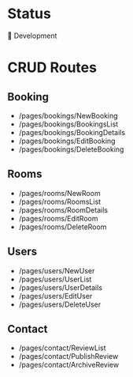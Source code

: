 # Status
🚀 Development

# CRUD Routes
## Booking
- /pages/bookings/NewBooking
- /pages/bookings/BookingsList
- /pages/bookings/BookingDetails
- /pages/bookings/EditBooking
- /pages/bookings/DeleteBooking
## Rooms
- /pages/rooms/NewRoom
- /pages/rooms/RoomsList
- /pages/rooms/RoomDetails
- /pages/rooms/EditRoom
- /pages/rooms/DeleteRoom
## Users
- /pages/users/NewUser
- /pages/users/UserList
- /pages/users/UserDetails
- /pages/users/EditUser
- /pages/users/DeleteUser
## Contact
- /pages/contact/ReviewList
- /pages/contact/PublishReview
- /pages/contact/ArchiveReview
